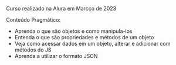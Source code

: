 Curso realizado na Alura em Marcço de 2023

Conteúdo Pragmático:
* Aprenda o que são objetos e como manipula-los
* Entenda o que são propriedades e métodos de um objeto
* Veja como acessar dados em um objeto, alterar e adicionar com métodos do JS
* Aprenda a utilizar o formato JSON